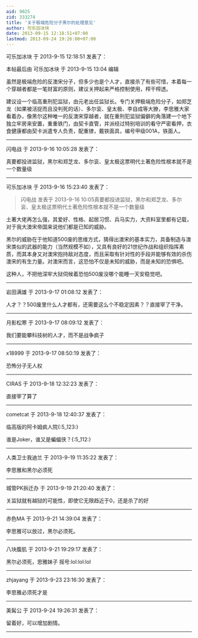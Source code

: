 ```yaml
---
aid: 9025
zid: 333274
title: '关于极端危险分子黑尔的处理意见'
author: 可乐加冰块
date: 2013-09-15 12:18:51+07:00
lastmod: 2013-09-24 19:26:00+07:00
---
```


可乐加冰块 于 2013-9-15 12:18:51 发表了：

本帖最后由 可乐加冰块 于 2013-9-15 13:04 编辑 

虽然是极端危险的反澳宋分子，但多少也是个人才，直接杀了有些可惜，本着每一个穿越者都是一笔财富的原则，建议关押起来严格控制使用，榨干榨透。

建议设一个临高重刑犯监狱，由元老出任监狱长。专门关押极端危险分子，如郑芝龙（如果被活捉而且没判死的话）、多尔衮、皇太极、李自成等大獠，李思雅大家看着办，像黑尔这种唯一的反澳宋穿越者，就在重刑犯监狱偏僻的角落建一个地下独立牢房来安置，重重铁门，由契卡直管，并派经过特别培训的看守严密看押，衣食健康都由契卡派遣专人负责，配重镣，戴铁面具，编号甲级001A，铁面人。

---------

闪电战 于 2013-9-16 10:05:28 发表了：

真要都投进监狱，黑尔和郑芝龙、多尔衮、皇太极这票明代土著危险性根本就不是一个数量级

---------

可乐加冰块 于 2013-9-16 15:23:40 发表了：

> 闪电战 发表于 2013-9-16 10:05真要都投进监狱，黑尔和郑芝龙、多尔衮、皇太极这票明代土著危险性根本就不是一个数量级



土著大佬再怎么强，其爱好、性格、起居习惯、兵马实力，大资料室里都有记载，对于我大澳宋帝国来说他们都是已知的威胁。

黑尔的威胁在于他知道500废的思维方式，猜得出澳宋的基本实力，具备制造与澳宋类似的武器的能力（当然规模不如），又具有良好的21世纪作战和组织指挥素质，而其本身又对澳宋抱持敌对态度，而且采取有针对性的手段并能够有效的杀伤澳宋的有生力量。对澳宋而言，这恐怕不仅是未知的威胁，而是未知的恐惧吧。

这种人，不把他深牢大狱伺候着恐怕500废没哪个能睡一天安稳觉吧。

---------

岩田满雄 于 2013-9-17 01:08:12 发表了：

人才？？500废里什么人才都有，还需要这么个不稳定因素？？直接宰了干净。

---------

月影松寒 于 2013-9-17 08:09:12 发表了：

我们要能攀科技树的人才，而不是战争疯子

---------

x18999 于 2013-9-17 08:50:19 发表了：

恐怖分子无人权

---------

CIRAS 于 2013-9-18 12:32:23 发表了：

直接宰了算了

---------

cometcat 于 2013-9-18 12:40:37 发表了：

临高版的阿卡姆疯人院{:5\_123:}

谁是Joker，谁又是蝙蝠侠？{:5\_112:}

---------

人类卫士我迪兰 于 2013-9-19 11:35:22 发表了：

李思雅和黑尔必须死

---------

城管PK拆迁办 于 2013-9-19 21:20:40 发表了：

关监狱就有越狱的可能性，即使它无限趋近于0，还是杀了的好

---------

赤色MA 于 2013-9-21 14:39:04 发表了：

李思雅可以放过，黑尔必须死。

---------

八块腹肌 于 2013-9-21 19:29:17 发表了：

黑尔必须死，思雅妹子 摇号:lol:lol:lol

---------

zhjayang 于 2013-9-23 23:16:30 发表了：

李思雅必须死才是

---------

美髯公 于 2013-9-24 19:26:31 发表了：

留着好，可以增加剧情。

---------

